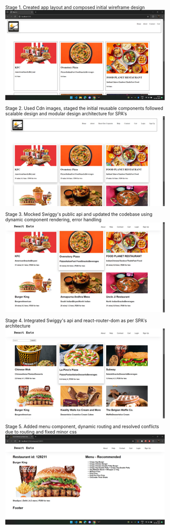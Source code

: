 Stage 1. Created app layout and composed initial wireframe design
![alt text](./src/stageProgress/stage1.png)

Stage 2. Used Cdn images, staged the initial reusable components followed scalable design and modular design architecture for SPA's
![alt text](./src/stageProgress/stage2.png)

Stage 3. Mocked Swiggy's public api and updated the codebase using dynamic component rendering, error handling
![alt text](./src/stageProgress/stage3.png)

Stage 4. Integrated Swiggy's api and react-router-dom as per SPA's architecture 
![alt text](./src/stageProgress/stage4.png)

Stage 5. Added menu component, dynamic routing and resolved conflicts due to routing and fixed minor css 
![alt text](./src/stageProgress/stage5.png)
